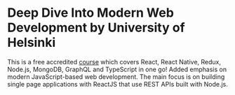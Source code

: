 # Deep Dive Into Modern Web Development by University of Helsinki

This is a free accredited [course](https://fullstackopen.com/en/) which covers React, React Native, Redux, Node.js, MongoDB, GraphQL and TypeScript in one go! Added emphasis on modern JavaScript-based web development. The main focus is on building single page applications with ReactJS that use REST APIs built with Node.js.
